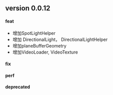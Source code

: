 ## version 0.0.12

#### feat
* 增加SpotLightHelper
* 增加 DirectionalLight， DirectionalLightHelper 
* 增加planeBufferGeometry
* 增加VideoLoader, VideoTexture

#### fix

#### perf

#### deprecated
